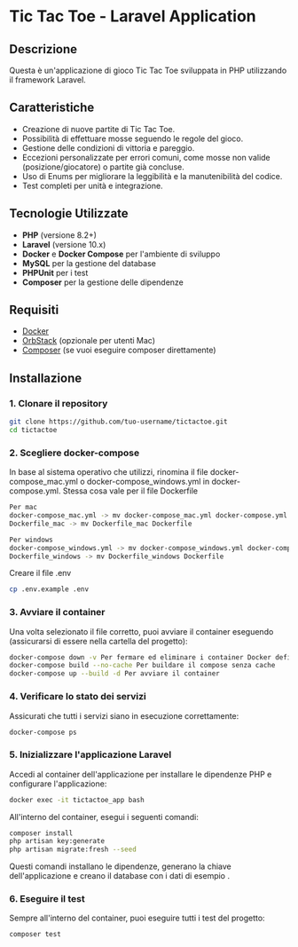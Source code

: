 # Tic Tac Toe - Laravel Application

## Descrizione

Questa è un'applicazione di gioco Tic Tac Toe sviluppata in PHP utilizzando il framework Laravel.


## Caratteristiche

- Creazione di nuove partite di Tic Tac Toe.
- Possibilità di effettuare mosse seguendo le regole del gioco.
- Gestione delle condizioni di vittoria e pareggio.
- Eccezioni personalizzate per errori comuni, come mosse non valide (posizione/giocatore) o partite già concluse.
- Uso di Enums per migliorare la leggibilità e la manutenibilità del codice.
- Test completi per unità e integrazione.

## Tecnologie Utilizzate

- **PHP** (versione 8.2+)
- **Laravel** (versione 10.x)
- **Docker** e **Docker Compose** per l'ambiente di sviluppo
- **MySQL** per la gestione del database
- **PHPUnit** per i test
- **Composer** per la gestione delle dipendenze

## Requisiti
- [Docker](https://www.docker.com/get-started)
- [OrbStack](https://orbstack.dev/) (opzionale per utenti Mac)
- [Composer](https://getcomposer.org/) (se vuoi eseguire composer direttamente)

## Installazione

### 1. Clonare il repository
```bash
git clone https://github.com/tuo-username/tictactoe.git
cd tictactoe
```

### 2. Scegliere docker-compose
In base al sistema operativo che utilizzi, rinomina il file docker-compose_mac.yml o docker-compose_windows.yml in docker-compose.yml.
Stessa cosa vale per il file Dockerfile
```bash
Per mac
docker-compose_mac.yml -> mv docker-compose_mac.yml docker-compose.yml
Dockerfile_mac -> mv Dockerfile_mac Dockerfile

Per windows
docker-compose_windows.yml -> mv docker-compose_windows.yml docker-compose.yml
Dockerfile_windows -> mv Dockerfile_windows Dockerfile
```
Creare il file .env
```bash
cp .env.example .env
```
### 3. Avviare il container
Una volta selezionato il file corretto, puoi avviare il container eseguendo (assicurarsi di essere nella cartella del progetto):
```bash
docker-compose down -v Per fermare ed eliminare i container Docker definiti nel file
docker-compose build --no-cache Per buildare il compose senza cache
docker-compose up --build -d Per avviare il container
```
### 4. Verificare lo stato dei servizi
Assicurati che tutti i servizi siano in esecuzione correttamente:
```bash
docker-compose ps
```
### 5. Inizializzare l'applicazione Laravel
Accedi al container dell'applicazione per installare le dipendenze PHP e configurare l'applicazione:
```bash
docker exec -it tictactoe_app bash
```
All'interno del container, esegui i seguenti comandi:
```bash
composer install
php artisan key:generate
php artisan migrate:fresh --seed
```
Questi comandi installano le dipendenze, generano la chiave dell'applicazione e creano il database con i dati di esempio .
### 6. Eseguire il test
Sempre all'interno del container, puoi eseguire tutti i test del progetto:
```bash
composer test
```
